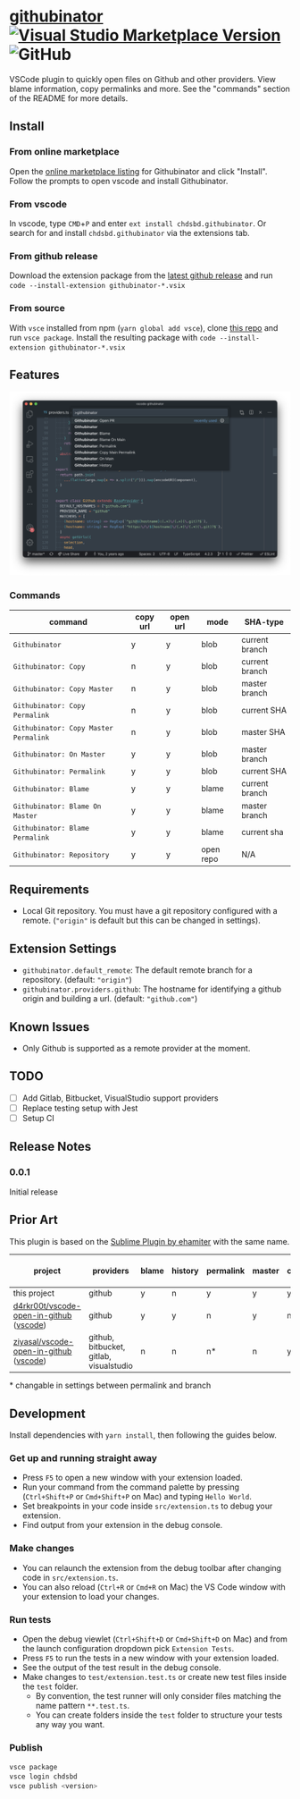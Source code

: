 # [githubinator](https://github.com/chdsbd/vscode-githubinator) [![Visual Studio Marketplace Version](https://img.shields.io/visual-studio-marketplace/v/chdsbd.githubinator.svg)](https://marketplace.visualstudio.com/items?itemName=chdsbd.githubinator#overview) ![GitHub](https://img.shields.io/github/license/chdsbd/vscode-githubinator.svg)

VSCode plugin to quickly open files on Github and other providers. View blame information, copy permalinks and more. See the "commands" section of the README for more details.

## Install

### From online marketplace

Open the [online marketplace listing](https://marketplace.visualstudio.com/items?itemName=chdsbd.githubinator#overview) for Githubinator and click "Install". Follow the prompts to open vscode and install Githubinator.

### From vscode

In vscode, type `CMD`+`P` and enter `ext install chdsbd.githubinator`. Or search for and install `chdsbd.githubinator` via the extensions tab.

### From github release

Download the extension package from the [latest github release](https://github.com/chdsbd/vscode-githubinator/releases/latest) and run `code --install-extension githubinator-*.vsix`

### From source

With `vsce` installed from npm (`yarn global add vsce`), clone [this repo](https://github.com/chdsbd/vscode-githubinator) and run `vsce package`. Install the resulting package with `code --install-extension githubinator-*.vsix`

## Features

![feature X](images/githubinator.png)

### Commands

| command                               | copy url | open url | mode      | SHA-type       |
| ------------------------------------- | -------- | -------- | --------- | -------------- |
| `Githubinator`                        | y        | y        | blob      | current branch |
| `Githubinator: Copy`                  | n        | y        | blob      | current branch |
| `Githubinator: Copy Master`           | n        | y        | blob      | master branch  |
| `Githubinator: Copy Permalink`        | n        | y        | blob      | current SHA    |
| `Githubinator: Copy Master Permalink` | n        | y        | blob      | master SHA     |
| `Githubinator: On Master`             | y        | y        | blob      | master branch  |
| `Githubinator: Permalink`             | y        | y        | blob      | current SHA    |
| `Githubinator: Blame`                 | y        | y        | blame     | current branch |
| `Githubinator: Blame On Master`       | y        | y        | blame     | master branch  |
| `Githubinator: Blame Permalink`       | y        | y        | blame     | current sha    |
| `Githubinator: Repository`            | y        | y        | open repo | N/A            |

## Requirements

- Local Git repository. You must have a git repository configured with a remote. (`"origin"` is default but this can be changed in settings).

## Extension Settings

- `githubinator.default_remote`: The default remote branch for a repository. (default: `"origin"`)
- `githubinator.providers.github`: The hostname for identifying a github origin and building a url. (default: `"github.com"`)

## Known Issues

- Only Github is supported as a remote provider at the moment.

## TODO

- [ ] Add Gitlab, Bitbucket, VisualStudio support providers
- [ ] Replace testing setup with Jest
- [ ] Setup CI

## Release Notes

### 0.0.1

Initial release

## Prior Art

This plugin is based on the [Sublime Plugin by ehamiter](https://github.com/ehamiter/GitHubinator) with the same name.

| project                                                                       | providers                               | blame | history | permalink | master | copy | open | open-pr | one-step actions | provider autodetection |
| ----------------------------------------------------------------------------- | --------------------------------------- | ----- | ------- | --------- | ------ | ---- | ---- | ------- | ---------------- | ---------------------- |
| this project                                                                  | github                                  | y     | n       | y         | y      | y    | y    | n       | y                | y                      | n |
| [d4rkr00t/vscode-open-in-github][d4rkr00t-github] ([vscode][d4rkr00t-vscode]) | github                                  | y     | y       | n         | y      | n    | y    | n       | n                | n                      |
| [ziyasal/vscode-open-in-github][ziyasal-github] ([vscode][ziyasal-vscode])    | github, bitbucket, gitlab, visualstudio | n     | n       | n\*       | n      | y    | y    | y       | y                | n                      |

\* changable in settings between permalink and branch

[d4rkr00t-github]: https://github.com/d4rkr00t/vscode-open-in-github
[d4rkr00t-vscode]: https://marketplace.visualstudio.com/items?itemName=sysoev.vscode-open-in-github
[ziyasal-github]: https://github.com/ziyasal/vscode-open-in-github
[ziyasal-vscode]: https://marketplace.visualstudio.com/items?itemName=ziyasal.vscode-open-in-github

## Development

Install dependencies with `yarn install`, then following the guides below.

### Get up and running straight away

- Press `F5` to open a new window with your extension loaded.
- Run your command from the command palette by pressing (`Ctrl+Shift+P` or `Cmd+Shift+P` on Mac) and typing `Hello World`.
- Set breakpoints in your code inside `src/extension.ts` to debug your extension.
- Find output from your extension in the debug console.

### Make changes

- You can relaunch the extension from the debug toolbar after changing code in `src/extension.ts`.
- You can also reload (`Ctrl+R` or `Cmd+R` on Mac) the VS Code window with your extension to load your changes.

### Run tests

- Open the debug viewlet (`Ctrl+Shift+D` or `Cmd+Shift+D` on Mac) and from the launch configuration dropdown pick `Extension Tests`.
- Press `F5` to run the tests in a new window with your extension loaded.
- See the output of the test result in the debug console.
- Make changes to `test/extension.test.ts` or create new test files inside the `test` folder.
  - By convention, the test runner will only consider files matching the name pattern `**.test.ts`.
  - You can create folders inside the `test` folder to structure your tests any way you want.

### Publish

```bash
vsce package
vsce login chdsbd
vsce publish <version>
```

[marketplace]: https://marketplace.visualstudio.com/items?itemName=chdsbd.githubinator
